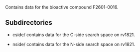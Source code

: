 Contains data for the bioactive compound F2601-0016.

## Subdirectories

- cside/ contains data for the C-side search space on rv1821.

- nside/ contains data for the N-side search space on rv1821.

